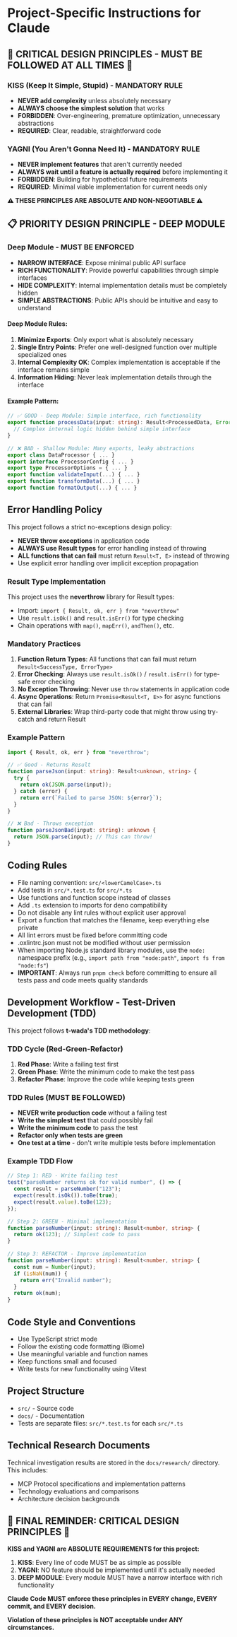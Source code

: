 # Project-Specific Instructions for Claude

## 🚨 CRITICAL DESIGN PRINCIPLES - MUST BE FOLLOWED AT ALL TIMES 🚨

### KISS (Keep It Simple, Stupid) - MANDATORY RULE
- **NEVER add complexity** unless absolutely necessary
- **ALWAYS choose the simplest solution** that works
- **FORBIDDEN**: Over-engineering, premature optimization, unnecessary abstractions
- **REQUIRED**: Clear, readable, straightforward code

### YAGNI (You Aren't Gonna Need It) - MANDATORY RULE  
- **NEVER implement features** that aren't currently needed
- **ALWAYS wait until a feature is actually required** before implementing it
- **FORBIDDEN**: Building for hypothetical future requirements
- **REQUIRED**: Minimal viable implementation for current needs only

**⚠️ THESE PRINCIPLES ARE ABSOLUTE AND NON-NEGOTIABLE ⚠️**

## 📋 PRIORITY DESIGN PRINCIPLE - DEEP MODULE

### Deep Module - MUST BE ENFORCED
- **NARROW INTERFACE**: Expose minimal public API surface
- **RICH FUNCTIONALITY**: Provide powerful capabilities through simple interfaces
- **HIDE COMPLEXITY**: Internal implementation details must be completely hidden
- **SIMPLE ABSTRACTIONS**: Public APIs should be intuitive and easy to understand

#### Deep Module Rules:
1. **Minimize Exports**: Only export what is absolutely necessary
2. **Single Entry Points**: Prefer one well-designed function over multiple specialized ones
3. **Internal Complexity OK**: Complex implementation is acceptable if the interface remains simple
4. **Information Hiding**: Never leak implementation details through the interface

#### Example Pattern:
```typescript
// ✅ GOOD - Deep Module: Simple interface, rich functionality
export function processData(input: string): Result<ProcessedData, Error> {
  // Complex internal logic hidden behind simple interface
}

// ❌ BAD - Shallow Module: Many exports, leaky abstractions
export class DataProcessor { ... }
export interface ProcessorConfig { ... }
export type ProcessorOptions = { ... }
export function validateInput(...) { ... }
export function transformData(...) { ... }
export function formatOutput(...) { ... }
```

## Error Handling Policy

This project follows a strict no-exceptions design policy:

- **NEVER throw exceptions** in application code
- **ALWAYS use Result types** for error handling instead of throwing
- **ALL functions that can fail** must return `Result<T, E>` instead of throwing
- Use explicit error handling over implicit exception propagation

### Result Type Implementation

This project uses the **neverthrow** library for Result types:

- Import: `import { Result, ok, err } from "neverthrow"`
- Use `result.isOk()` and `result.isErr()` for type checking
- Chain operations with `map()`, `mapErr()`, `andThen()`, etc.

### Mandatory Practices

1. **Function Return Types**: All functions that can fail must return `Result<SuccessType, ErrorType>`
2. **Error Checking**: Always use `result.isOk()` / `result.isErr()` for type-safe error checking
3. **No Exception Throwing**: Never use `throw` statements in application code
4. **Async Operations**: Return `Promise<Result<T, E>>` for async functions that can fail
5. **External Libraries**: Wrap third-party code that might throw using try-catch and return Result

### Example Pattern

```typescript
import { Result, ok, err } from "neverthrow";

// ✅ Good - Returns Result
function parseJson(input: string): Result<unknown, string> {
  try {
    return ok(JSON.parse(input));
  } catch (error) {
    return err(`Failed to parse JSON: ${error}`);
  }
}

// ❌ Bad - Throws exception
function parseJsonBad(input: string): unknown {
  return JSON.parse(input); // This can throw!
}
```

## Coding Rules

- File naming convention: `src/<lowerCamelCase>.ts`
- Add tests in `src/*.test.ts` for `src/*.ts`
- Use functions and function scope instead of classes
- Add `.ts` extension to imports for deno compatibility
- Do not disable any lint rules without explicit user approval
- Export a function that matches the filename, keep everything else private
- All lint errors must be fixed before committing code
- .oxlintrc.json must not be modified without user permission
- When importing Node.js standard library modules, use the `node:` namespace prefix (e.g., `import path from "node:path"`, `import fs from "node:fs"`)
- **IMPORTANT**: Always run `pnpm check` before committing to ensure all tests pass and code meets quality standards

## Development Workflow - Test-Driven Development (TDD)

This project follows **t-wada's TDD methodology**:

### TDD Cycle (Red-Green-Refactor)
1. **Red Phase**: Write a failing test first
2. **Green Phase**: Write the minimum code to make the test pass
3. **Refactor Phase**: Improve the code while keeping tests green

### TDD Rules (MUST BE FOLLOWED)
- **NEVER write production code** without a failing test
- **Write the simplest test** that could possibly fail
- **Write the minimum code** to pass the test
- **Refactor only when tests are green**
- **One test at a time** - don't write multiple tests before implementation

### Example TDD Flow
```typescript
// Step 1: RED - Write failing test
test("parseNumber returns ok for valid number", () => {
  const result = parseNumber("123");
  expect(result.isOk()).toBe(true);
  expect(result.value).toBe(123);
});

// Step 2: GREEN - Minimal implementation
function parseNumber(input: string): Result<number, string> {
  return ok(123); // Simplest code to pass
}

// Step 3: REFACTOR - Improve implementation
function parseNumber(input: string): Result<number, string> {
  const num = Number(input);
  if (isNaN(num)) {
    return err("Invalid number");
  }
  return ok(num);
}
```

## Code Style and Conventions

- Use TypeScript strict mode
- Follow the existing code formatting (Biome)
- Use meaningful variable and function names
- Keep functions small and focused
- Write tests for new functionality using Vitest

## Project Structure

- `src/` - Source code
- `docs/` - Documentation
- Tests are separate files: `src/*.test.ts` for each `src/*.ts`

## Technical Research Documents

Technical investigation results are stored in the `docs/research/` directory. This includes:
- MCP Protocol specifications and implementation patterns
- Technology evaluations and comparisons
- Architecture decision backgrounds

## 🚨 FINAL REMINDER: CRITICAL DESIGN PRINCIPLES 🚨

**KISS and YAGNI are ABSOLUTE REQUIREMENTS for this project:**

1. **KISS**: Every line of code MUST be as simple as possible
2. **YAGNI**: NO feature should be implemented until it's actually needed
3. **DEEP MODULE**: Every module MUST have a narrow interface with rich functionality

**Claude Code MUST enforce these principles in EVERY change, EVERY commit, and EVERY decision.**

**Violation of these principles is NOT acceptable under ANY circumstances.**